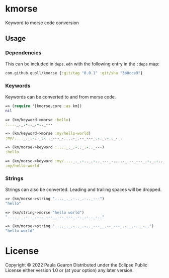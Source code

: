 # kmorse
Keyword to morse code conversion

## Usage

### Dependencies
This can be included in `deps.edn` with the following entry in the `:deps` map:

```clojure
com.github.quoll/kmorse {:git/tag "0.0.1" :git/sha "3b0cce9"}
```

### Keywords
Keywords can be converted to and from morse code.

```clojure
=> (require '[kmorse.core :as km])
nil

=> (km/keyword->morse :hello)
:...._._.-.._.-.._---

=> (km/keyword->morse :my/hello-world)
:my/...._._.-.._.-.._---_-....-_.--_---_.-._.-.._-..

=> (km/morse->keyword :...._._.-.._.-.._---)
:hello

=> (km/morse->keyword :my/...._._.-.._.-.._---_-....-_.--_---_.-._.-.._-..)
:my/hello-world
```

### Strings
Strings can also be converted. Leading and trailing spaces will be dropped.

```clojure
=> (km/morse->string "...._._.-.._.-.._---")
"hello"

=> (km/string->morse "hello world")
"...._._.-.._.-.._---__.--_---_.-._.-.._-.."

=> (km/morse->string "...._._.-.._.-.._---__.--_---_.-._.-.._-..")
"hello world"
```

# License
Copyright © 2022 Paula Gearon
Distributed under the Eclipse Public License either version 1.0 or (at your option) any later version.
